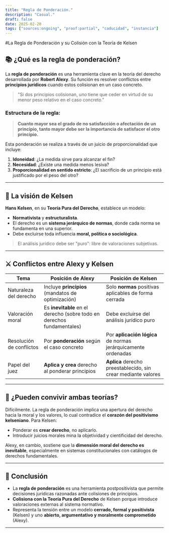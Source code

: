 ```yaml
---
title: "Regla de Ponderación."
description: "Casual."
draft: false
date: 2025-02-20
tags: ["sources:ongoing", "proof:partial", "caducidad", "instancia"]
---
```


 #La Regla de Ponderación y su Colisión con la Teoría de Kelsen

## 📚 ¿Qué es la regla de ponderación?

La **regla de ponderación** es una herramienta clave en la teoría del derecho desarrollada por **Robert Alexy**. Su función es resolver conflictos entre **principios jurídicos** cuando estos colisionan en un caso concreto.

> "Si dos principios colisionan, uno tiene que ceder en virtud de su menor peso relativo en el caso concreto."

### Estructura de la regla:

> **Cuanto mayor sea el grado de no satisfacción o afectación de un principio, tanto mayor debe ser la importancia de satisfacer el otro principio.**

Esta ponderación se realiza a través de un juicio de proporcionalidad que incluye:

1. **Idoneidad**: ¿La medida sirve para alcanzar el fin?
2. **Necesidad**: ¿Existe una medida menos lesiva?
3. **Proporcionalidad en sentido estricto**: ¿El sacrificio de un principio está justificado por el peso del otro?

---

## 🧱 La visión de Kelsen

**Hans Kelsen**, en su **Teoría Pura del Derecho**, establece un modelo:

- **Normativista** y **estructuralista**.
- El derecho es un **sistema jerárquico de normas**, donde cada norma se fundamenta en una superior.
- Debe excluirse toda influencia **moral, política o sociológica**.

> El análisis jurídico debe ser "puro": libre de valoraciones subjetivas.

---

## ⚔️ Conflictos entre Alexy y Kelsen

| Tema                      | Posición de Alexy                                              | Posición de Kelsen                                               |
|--------------------------|----------------------------------------------------------------|-------------------------------------------------------------------|
| Naturaleza del derecho   | Incluye **principios** (mandatos de optimización)              | Solo **normas** positivas aplicables de forma cerrada             |
| Valoración moral         | Es **inevitable** en el derecho (sobre todo en derechos fundamentales) | Debe excluirse del análisis jurídico puro                        |
| Resolución de conflictos | Por **ponderación** según el caso concreto                    | Por **aplicación lógica** de normas jerárquicamente ordenadas     |
| Papel del juez           | **Aplica y crea** derecho al ponderar principios               | **Aplica** derecho preestablecido, sin crear mediante valores     |

---

## 🔎 ¿Pueden convivir ambas teorías?

Difícilmente. La regla de ponderación implica una apertura del derecho hacia la moral y los valores, lo cual contradice el **corazón del positivismo kelseniano**. Para Kelsen:

- Ponderar es **crear derecho**, no aplicarlo.
- Introducir juicios morales mina la objetividad y cientificidad del derecho.

Alexy, en cambio, sostiene que la **dimensión moral del derecho es inevitable**, especialmente en sistemas constitucionales con catálogos de derechos fundamentales.

---

## 🌟 Conclusión

- La **regla de ponderación** es una herramienta postpositivista que permite decisiones jurídicas razonadas ante colisiones de principios.
- **Colisiona con la Teoría Pura del Derecho** de Kelsen porque introduce valoraciones externas al sistema normativo.
- Representa la tensión entre un modelo **cerrado, formal y positivista** (Kelsen) y uno **abierto, argumentativo y moralmente comprometido** (Alexy).

---

